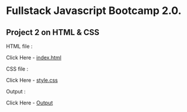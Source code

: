 # Fullstack Javascript Bootcamp 2.0.
## Project 2 on HTML & CSS

HTML file :

Click Here - [index.html](https://github.com/saibhargav0701/FSJS-2.0/blob/main/Project%202/index.html)

CSS file :

Click Here - [style.css](https://github.com/saibhargav0701/FSJS-2.0/blob/main/Project%202/style.css)

Output :

Click Here - [Output](https://github.com/saibhargav0701/FSJS-2.0/blob/main/Projects%20HTML%20%2B%20CSS/Project%202/output.png)
